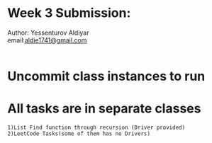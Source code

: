 # Week 3 Submission:
Author: Yessenturov Aldiyar<br>
email:aldie1741@gmail.com<br>
<br>
# Uncommit class instances to run
# All tasks are in separate classes
	1)List Find function through recursion (Driver provided)
	2)LeetCode Tasks(some of them has no Drivers)
